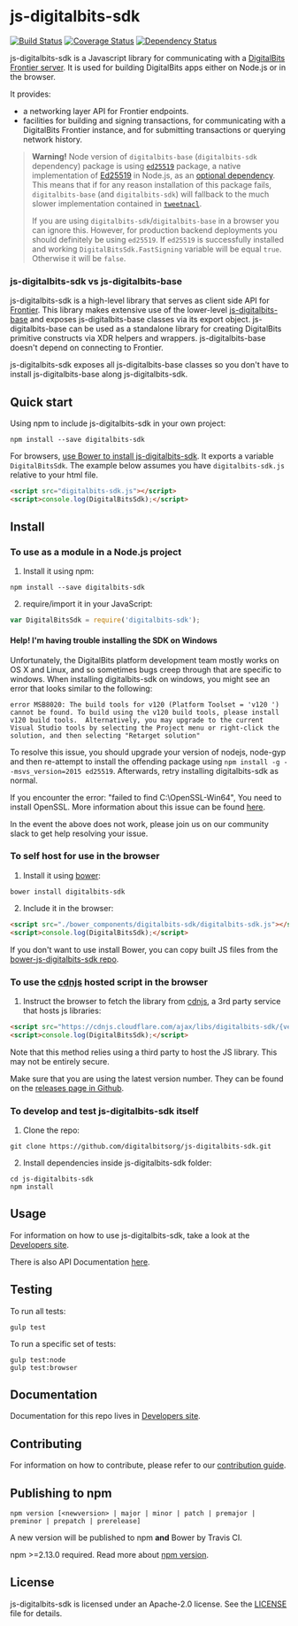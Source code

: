 # js-digitalbits-sdk
[![Build Status](https://travis-ci.com/digitalbitsorg/js-digitalbits-sdk.svg?branch=master)](https://travis-ci.com/digitalbitsorg/js-digitalbits-sdk)
[![Coverage Status](https://coveralls.io/repos/digitalbits/js-digitalbits-sdk/badge.svg?branch=master&service=github)](https://coveralls.io/github/digitalbitsorg/js-digitalbits-sdk?branch=master)
[![Dependency Status](https://david-dm.org/digitalbitsorg/js-digitalbits-sdk.svg)](https://david-dm.org/digitalbitsorg/js-digitalbits-sdk)



js-digitalbits-sdk is a Javascript library for communicating with a [DigitalBits Frontier server](https://github.com/digitalbitsorg/frontier). It is used for building DigitalBits apps either on Node.js or in the browser.

It provides:
- a networking layer API for Frontier endpoints.
- facilities for building and signing transactions, for communicating with a DigitalBits Frontier instance, and for submitting transactions or querying network history.

> **Warning!** Node version of `digitalbits-base` (`digitalbits-sdk` dependency) package is using [`ed25519`](https://www.npmjs.com/package/ed25519) package, a native implementation of [Ed25519](https://ed25519.cr.yp.to/) in Node.js, as an [optional dependency](https://docs.npmjs.com/files/package.json#optionaldependencies). This means that if for any reason installation of this package fails, `digitalbits-base` (and `digitalbits-sdk`) will fallback to the much slower implementation contained in [`tweetnacl`](https://www.npmjs.com/package/tweetnacl).
>
> If you are using `digitalbits-sdk`/`digitalbits-base` in a browser you can ignore this. However, for production backend deployments you should definitely be using `ed25519`. If `ed25519` is successfully installed and working `DigitalBitsSdk.FastSigning` variable will be equal `true`. Otherwise it will be `false`.

### js-digitalbits-sdk vs js-digitalbits-base

js-digitalbits-sdk is a high-level library that serves as client side API for [Frontier](https://github.com/digitalbitsorg/frontier). This library makes extensive use of the lower-level [js-digitalbits-base](https://github.com/digitalbitsorg/js-digitalbits-base) and exposes js-digitalbits-base classes via its export object.  js-digitalbits-base can be used as a standalone library for creating DigitalBits primitive constructs via XDR helpers and wrappers. js-digitalbits-base doesn't depend on connecting to Frontier.

js-digitalbits-sdk exposes all js-digitalbits-base classes so you don't have to install js-digitalbits-base along js-digitalbits-sdk.

## Quick start

Using npm to include js-digitalbits-sdk in your own project:
```shell
npm install --save digitalbits-sdk
```

For browsers, [use Bower to install js-digitalbits-sdk](#to-self-host-for-use-in-the-browser). It exports a
variable `DigitalBitsSdk`. The example below assumes you have `digitalbits-sdk.js`
relative to your html file.

```html
<script src="digitalbits-sdk.js"></script>
<script>console.log(DigitalBitsSdk);</script>

```

## Install

### To use as a module in a Node.js project
1. Install it using npm:
  ```shell
  npm install --save digitalbits-sdk
  ```

2. require/import it in your JavaScript:
  ```js
  var DigitalBitsSdk = require('digitalbits-sdk');
  ```

#### Help! I'm having trouble installing the SDK on Windows

Unfortunately, the DigitalBits platform development team mostly works on OS X and Linux, and so sometimes bugs creep through that are specific to windows.  When installing digitalbits-sdk on windows, you might see an error that looks similar to the following:

```shell
error MSB8020: The build tools for v120 (Platform Toolset = 'v120 ') cannot be found. To build using the v120 build tools, please install v120 build tools.  Alternatively, you may upgrade to the current Visual Studio tools by selecting the Project menu or right-click the solution, and then selecting "Retarget solution"
```

To resolve this issue, you should upgrade your version of nodejs, node-gyp and then re-attempt to install the offending package using `npm install -g --msvs_version=2015 ed25519`.  Afterwards, retry installing digitalbits-sdk as normal.

If you encounter the error: "failed to find C:\OpenSSL-Win64", You need to install OpenSSL. More information about this issue can be found [here](https://github.com/nodejs/node-gyp/wiki/Linking-to-OpenSSL).

In the event the above does not work, please join us on our community slack to get help resolving your issue.

### To self host for use in the browser
1. Install it using [bower](http://bower.io):

  ```shell
  bower install digitalbits-sdk
  ```

2. Include it in the browser:

  ```html
  <script src="./bower_components/digitalbits-sdk/digitalbits-sdk.js"></script>
  <script>console.log(DigitalBitsSdk);</script>
  ```

If you don't want to use install Bower, you can copy built JS files from the [bower-js-digitalbits-sdk repo](https://github.com/digitalbitsorg/bower-js-digitalbits-sdk).

### To use the [cdnjs](https://cdnjs.com/libraries/digitalbits-sdk) hosted script in the browser
1. Instruct the browser to fetch the library from [cdnjs](https://cdnjs.com/libraries/digitalbits-sdk), a 3rd party service that hosts js libraries:

  ```html
  <script src="https://cdnjs.cloudflare.com/ajax/libs/digitalbits-sdk/{version}/digitalbits-sdk.js"></script>
  <script>console.log(DigitalBitsSdk);</script>
  ```

Note that this method relies using a third party to host the JS library. This may not be entirely secure.

Make sure that you are using the latest version number. They can be found on the [releases page in Github](https://github.com/digitalbitsorg/js-digitalbits-sdk/releases).

### To develop and test js-digitalbits-sdk itself
1. Clone the repo:
  ```shell
  git clone https://github.com/digitalbitsorg/js-digitalbits-sdk.git
  ```

2. Install dependencies inside js-digitalbits-sdk folder:
  ```shell
  cd js-digitalbits-sdk
  npm install
  ```

## Usage
For information on how to use js-digitalbits-sdk, take a look at the [Developers site](https://developer.digitalbits.io/js-digitalbits-sdk/reference/index.html).

There is also API Documentation [here](https://developer.digitalbits.io/reference/).

## Testing
To run all tests:
```shell
gulp test
```

To run a specific set of tests:
```shell
gulp test:node
gulp test:browser
```

## Documentation
Documentation for this repo lives in [Developers site](https://developer.digitalbits.io/js-digitalbits-sdk/reference/index.html).

## Contributing
For information on how to contribute, please refer to our [contribution guide](https://github.com/digitalbitsorg/js-digitalbits-sdk/blob/master/CONTRIBUTING.md).

## Publishing to npm
```
npm version [<newversion> | major | minor | patch | premajor | preminor | prepatch | prerelease]
```
A new version will be published to npm **and** Bower by Travis CI.

npm >=2.13.0 required.
Read more about [npm version](https://docs.npmjs.com/cli/version).

## License
js-digitalbits-sdk is licensed under an Apache-2.0 license. See the [LICENSE](https://github.com/digitalbitsorg/js-digitalbits-sdk/blob/master/LICENSE) file for details.
